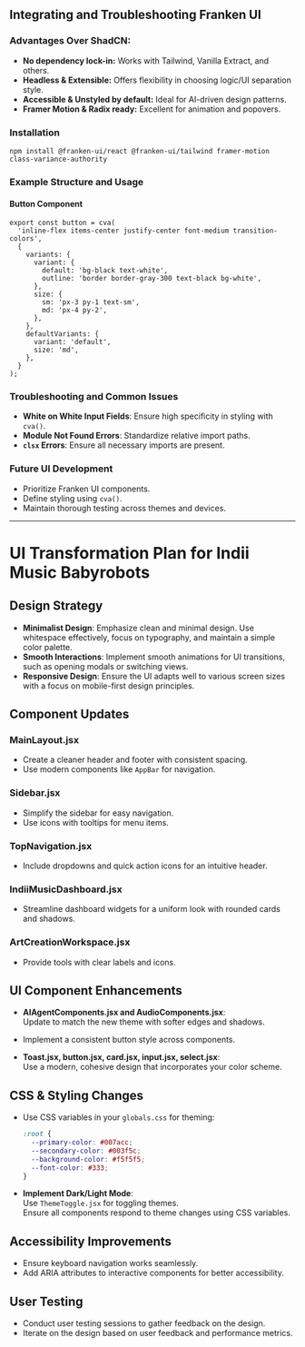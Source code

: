 ## Integrating and Troubleshooting Franken UI

### Advantages Over ShadCN:
- **No dependency lock-in:** Works with Tailwind, Vanilla Extract, and others.
- **Headless & Extensible:** Offers flexibility in choosing logic/UI separation style.
- **Accessible & Unstyled by default:** Ideal for AI-driven design patterns.
- **Framer Motion & Radix ready:** Excellent for animation and popovers.

### Installation
```
npm install @franken-ui/react @franken-ui/tailwind framer-motion class-variance-authority
```

### Example Structure and Usage
#### Button Component
```tsx
export const button = cva(
  'inline-flex items-center justify-center font-medium transition-colors',
  {
    variants: {
      variant: {
        default: 'bg-black text-white',
        outline: 'border border-gray-300 text-black bg-white',
      },
      size: {
        sm: 'px-3 py-1 text-sm',
        md: 'px-4 py-2',
      },
    },
    defaultVariants: {
      variant: 'default',
      size: 'md',
    },
  }
);
```

### Troubleshooting and Common Issues
- **White on White Input Fields**: Ensure high specificity in styling with `cva()`.
- **Module Not Found Errors**: Standardize relative import paths.
- **`clsx` Errors**: Ensure all necessary imports are present.

### Future UI Development
- Prioritize Franken UI components.
- Define styling using `cva()`.
- Maintain thorough testing across themes and devices.

---

# UI Transformation Plan for Indii Music Babyrobots

## Design Strategy
- **Minimalist Design**: Emphasize clean and minimal design. Use whitespace effectively, focus on typography, and maintain a simple color palette.
- **Smooth Interactions**: Implement smooth animations for UI transitions, such as opening modals or switching views.
- **Responsive Design**: Ensure the UI adapts well to various screen sizes with a focus on mobile-first design principles.

## Component Updates

### MainLayout.jsx
- Create a cleaner header and footer with consistent spacing.
- Use modern components like `AppBar` for navigation.

### Sidebar.jsx
- Simplify the sidebar for easy navigation.
- Use icons with tooltips for menu items.

### TopNavigation.jsx
- Include dropdowns and quick action icons for an intuitive header.

### IndiiMusicDashboard.jsx
- Streamline dashboard widgets for a uniform look with rounded cards and shadows.

### ArtCreationWorkspace.jsx
- Provide tools with clear labels and icons.

## UI Component Enhancements
- **AIAgentComponents.jsx and AudioComponents.jsx**:  
  Update to match the new theme with softer edges and shadows.
- Implement a consistent button style across components.

- **Toast.jsx, button.jsx, card.jsx, input.jsx, select.jsx**:  
  Use a modern, cohesive design that incorporates your color scheme.

## CSS & Styling Changes
- Use CSS variables in your `globals.css` for theming:
  ```css
  :root {
    --primary-color: #007acc;
    --secondary-color: #003f5c;
    --background-color: #f5f5f5;
    --font-color: #333;
  }
  ```

- **Implement Dark/Light Mode**:  
  Use `ThemeToggle.jsx` for toggling themes.  
  Ensure all components respond to theme changes using CSS variables.

## Accessibility Improvements
- Ensure keyboard navigation works seamlessly.
- Add ARIA attributes to interactive components for better accessibility.

## User Testing
- Conduct user testing sessions to gather feedback on the design.
- Iterate on the design based on user feedback and performance metrics.
